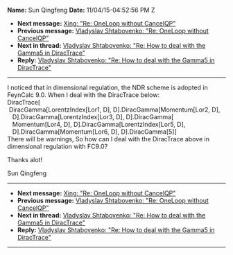 **Name:** Sun Qingfeng
**Date:** 11/04/15-04:52:56 PM Z

  - **Next message:** [Xing: "Re: OneLoop without CancelQP"](0996.html)
  - **Previous message:** [Vladyslav Shtabovenko: "Re: OneLoop without
    CancelQP"](0994.html)
  - **Next in thread:** [Vladyslav Shtabovenko: "Re: How to deal with
    the Gamma5 in DiracTrace"](0998.html)
  - **Reply:** [Vladyslav Shtabovenko: "Re: How to deal with the Gamma5
    in DiracTrace"](0998.html)

-----

I noticed that in dimensional regulation, the NDR scheme is adopted in
FeynCalc 9.0. When I deal with the DiracTrace below:  
DiracTrace[  
 DiracGamma[LorentzIndex[Lor1, D],
D].DiracGamma[Momentum[Lor2, D],  
   D].DiracGamma[LorentzIndex[Lor3, D],
D].DiracGamma[  
   Momentum[Lor4, D],
D].DiracGamma[LorentzIndex[Lor5, D],  
   D].DiracGamma[Momentum[Lor6, D],
D].DiracGamma[5]]  
There will be warnings, So how can I deal with the DiracTrace above in
dimensional regulation with FC9.0?  

Thanks alot\!  

Sun Qingfeng  

-----

  - **Next message:** [Xing: "Re: OneLoop without CancelQP"](0996.html)
  - **Previous message:** [Vladyslav Shtabovenko: "Re: OneLoop without
    CancelQP"](0994.html)
  - **Next in thread:** [Vladyslav Shtabovenko: "Re: How to deal with
    the Gamma5 in DiracTrace"](0998.html)
  - **Reply:** [Vladyslav Shtabovenko: "Re: How to deal with the Gamma5
    in DiracTrace"](0998.html)

-----

